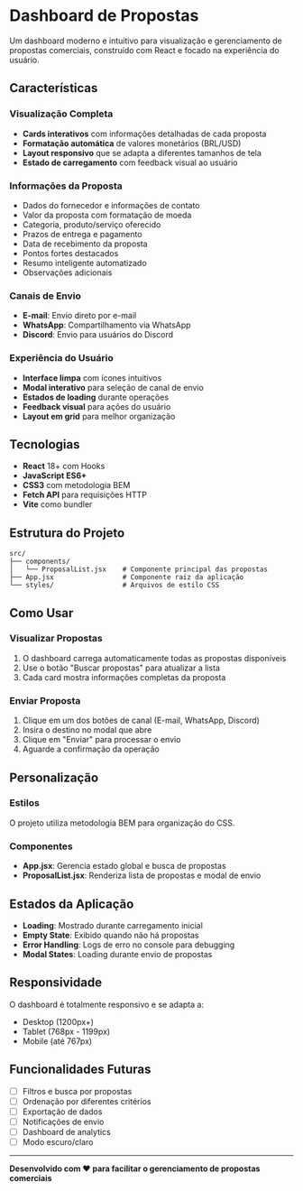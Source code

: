 # Dashboard de Propostas

Um dashboard moderno e intuitivo para visualização e gerenciamento de propostas comerciais, construído com React e focado na experiência do usuário.

## Características

### Visualização Completa

- **Cards interativos** com informações detalhadas de cada proposta
- **Formatação automática** de valores monetários (BRL/USD)
- **Layout responsivo** que se adapta a diferentes tamanhos de tela
- **Estado de carregamento** com feedback visual ao usuário

### Informações da Proposta

- Dados do fornecedor e informações de contato
- Valor da proposta com formatação de moeda
- Categoria, produto/serviço oferecido
- Prazos de entrega e pagamento
- Data de recebimento da proposta
- Pontos fortes destacados
- Resumo inteligente automatizado
- Observações adicionais

### Canais de Envio

- **E-mail**: Envio direto por e-mail
- **WhatsApp**: Compartilhamento via WhatsApp
- **Discord**: Envio para usuários do Discord

### Experiência do Usuário

- **Interface limpa** com ícones intuitivos
- **Modal interativo** para seleção de canal de envio
- **Estados de loading** durante operações
- **Feedback visual** para ações do usuário
- **Layout em grid** para melhor organização

## Tecnologias

- **React** 18+ com Hooks
- **JavaScript ES6+**
- **CSS3** com metodologia BEM
- **Fetch API** para requisições HTTP
- **Vite** como bundler

## Estrutura do Projeto

```
src/
├── components/
│   └── ProposalList.jsx    # Componente principal das propostas
├── App.jsx                 # Componente raiz da aplicação
└── styles/                 # Arquivos de estilo CSS
```

## Como Usar

### Visualizar Propostas

1. O dashboard carrega automaticamente todas as propostas disponíveis
2. Use o botão "Buscar propostas" para atualizar a lista
3. Cada card mostra informações completas da proposta

### Enviar Proposta

1. Clique em um dos botões de canal (E-mail, WhatsApp, Discord)
2. Insira o destino no modal que abre
3. Clique em "Enviar" para processar o envio
4. Aguarde a confirmação da operação

## Personalização

### Estilos

O projeto utiliza metodologia BEM para organização do CSS.

### Componentes

- **App.jsx**: Gerencia estado global e busca de propostas
- **ProposalList.jsx**: Renderiza lista de propostas e modal de envio

## Estados da Aplicação

- **Loading**: Mostrado durante carregamento inicial
- **Empty State**: Exibido quando não há propostas
- **Error Handling**: Logs de erro no console para debugging
- **Modal States**: Loading durante envio de propostas

## Responsividade

O dashboard é totalmente responsivo e se adapta a:

- Desktop (1200px+)
- Tablet (768px - 1199px)
- Mobile (até 767px)

## Funcionalidades Futuras

- [ ] Filtros e busca por propostas
- [ ] Ordenação por diferentes critérios
- [ ] Exportação de dados
- [ ] Notificações de envio
- [ ] Dashboard de analytics
- [ ] Modo escuro/claro

---

**Desenvolvido com ❤️ para facilitar o gerenciamento de propostas comerciais**
